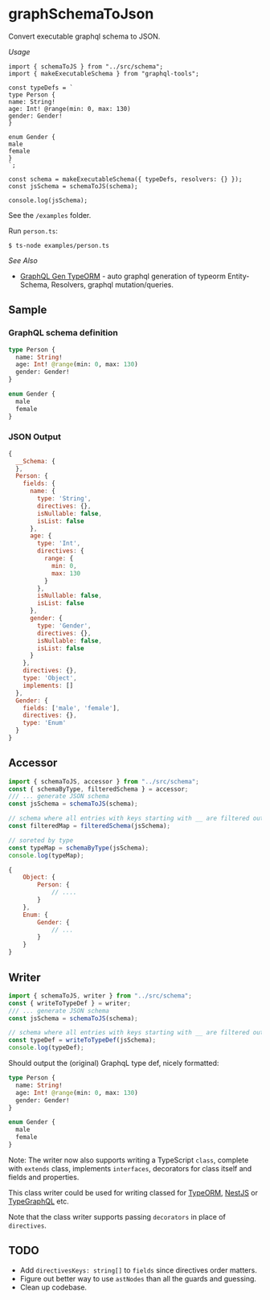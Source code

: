 # graphSchemaToJson

Convert executable graphql schema to JSON.

_Usage_

    import { schemaToJS } from "../src/schema";
    import { makeExecutableSchema } from "graphql-tools";

    const typeDefs = `
    type Person {
    name: String!
    age: Int! @range(min: 0, max: 130)
    gender: Gender!
    }

    enum Gender {
    male
    female
    }
    `;

    const schema = makeExecutableSchema({ typeDefs, resolvers: {} });
    const jsSchema = schemaToJS(schema);

    console.log(jsSchema);

See the `/examples` folder.

Run `person.ts`:

`$ ts-node examples/person.ts`

_See Also_

- [GraphQL Gen TypeORM](https://github.com/jjwtay/graphGenTypeorm) - auto graphql generation of typeorm Entity-Schema, Resolvers, graphql mutation/queries.

## Sample

### GraphQL schema definition

```graphql
type Person {
  name: String!
  age: Int! @range(min: 0, max: 130)
  gender: Gender!
}

enum Gender {
  male
  female
}
```

### JSON Output

```js
{
  __Schema: {
  },
  Person: {
    fields: {
      name: {
        type: 'String',
        directives: {},
        isNullable: false,
        isList: false
      },
      age: {
        type: 'Int',
        directives: {
          range: {
            min: 0,
            max: 130
          }
        },
        isNullable: false,
        isList: false
      },
      gender: {
        type: 'Gender',
        directives: {},
        isNullable: false,
        isList: false
      }
    },
    directives: {},
    type: 'Object',
    implements: []
  },
  Gender: {
    fields: ['male', 'female'],
    directives: {},
    type: 'Enum'
  }
}
```

## Accessor

```js
import { schemaToJS, accessor } from "../src/schema";
const { schemaByType, filteredSchema } = accessor;
/// ... generate JSON schema
const jsSchema = schemaToJS(schema);

// schema where all entries with keys starting with __ are filtered out
const filteredMap = filteredSchema(jsSchema);

// soreted by type
const typeMap = schemaByType(jsSchema);
console.log(typeMap);
```

```js
{
    Object: {
        Person: {
            // ....
        }
    },
    Enum: {
        Gender: {
            // ...
        }
    }
}
```

## Writer

```js
import { schemaToJS, writer } from "../src/schema";
const { writeToTypeDef } = writer;
/// ... generate JSON schema
const jsSchema = schemaToJS(schema);

// schema where all entries with keys starting with __ are filtered out
const typeDef = writeToTypeDef(jsSchema);
console.log(typeDef);
```

Should output the (original) GraphqL type def, nicely formatted:

```graphql
type Person {
  name: String!
  age: Int! @range(min: 0, max: 130)
  gender: Gender!
}

enum Gender {
  male
  female
}
```

Note: The writer now also supports writing a TypeScript `class`, complete with `extends` class, implements `interfaces`, decorators for class itself and fields and properties.

This class writer could be used for writing classed for [TypeORM](http://typeorm.io/#/), [NestJS](https://nestjs.com/) or [TypeGraphQL](https://19majkel94.github.io/type-graphql/) etc.

Note that the class writer supports passing `decorators` in place of `directives`.

## TODO

- Add `directivesKeys: string[]` to `fields` since directives order matters.
- Figure out better way to use `astNodes` than all the guards and guessing.
- Clean up codebase.
